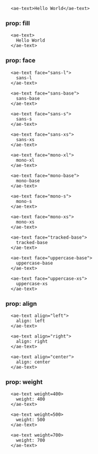 ```vue
  <ae-text>Hello World</ae-text>
``` 

### prop: fill
```vue
  <ae-text>
    Hello World
  </ae-text>
``` 

### prop: face
```vue
  <ae-text face="sans-l">
    sans-l
  </ae-text>
``` 

```vue
  <ae-text face="sans-base">
    sans-base
  </ae-text>
``` 

```vue
  <ae-text face="sans-s">
    sans-s
  </ae-text>
``` 

```vue
  <ae-text face="sans-xs">
    sans-xs
  </ae-text>
``` 

```vue
  <ae-text face="mono-xl">
    mono-xl
  </ae-text>
``` 

```vue
  <ae-text face="mono-base">
    mono-base
  </ae-text>
``` 

```vue
  <ae-text face="mono-s">
    mono-s
  </ae-text>
``` 

```vue
  <ae-text face="mono-xs">
    mono-xs
  </ae-text>
``` 

```vue
  <ae-text face="tracked-base">
    tracked-base
  </ae-text>
``` 

```vue
  <ae-text face="uppercase-base">
    uppercase-base
  </ae-text>
``` 

```vue
  <ae-text face="uppercase-xs">
    uppercase-xs
  </ae-text>
``` 

### prop: align
```vue
  <ae-text align="left">
    align: left
  </ae-text>
``` 

```vue
  <ae-text align="right">
    align: right
  </ae-text>
``` 

```vue
  <ae-text align="center">
    align: center
  </ae-text>
```

### prop: weight
```vue
  <ae-text weight=400>
    weight: 400
  </ae-text>
``` 

```vue
  <ae-text weight=500>
    weight: 500
  </ae-text>
``` 

```vue
  <ae-text weight=700>
    weight: 700
  </ae-text>
```

